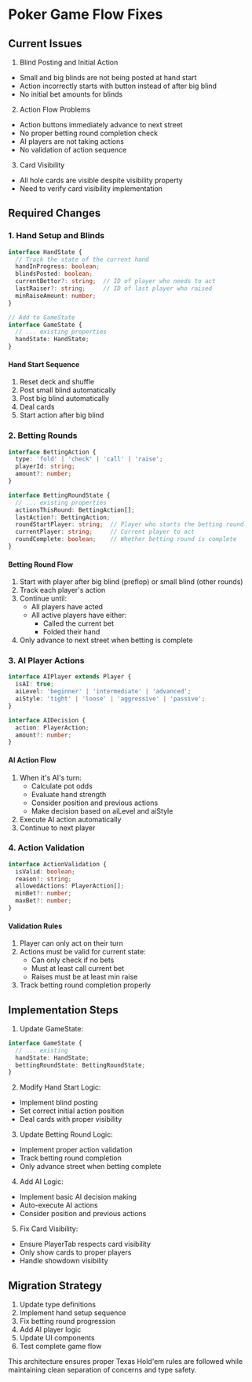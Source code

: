 # Poker Game Flow Fixes

## Current Issues

1. Blind Posting and Initial Action
- Small and big blinds are not being posted at hand start
- Action incorrectly starts with button instead of after big blind
- No initial bet amounts for blinds

2. Action Flow Problems
- Action buttons immediately advance to next street
- No proper betting round completion check
- AI players are not taking actions
- No validation of action sequence

3. Card Visibility
- All hole cards are visible despite visibility property
- Need to verify card visibility implementation

## Required Changes

### 1. Hand Setup and Blinds

```typescript
interface HandState {
  // Track the state of the current hand
  handInProgress: boolean;
  blindsPosted: boolean;
  currentBettor?: string;  // ID of player who needs to act
  lastRaiser?: string;     // ID of last player who raised
  minRaiseAmount: number;
}

// Add to GameState
interface GameState {
  // ... existing properties
  handState: HandState;
}
```

#### Hand Start Sequence
1. Reset deck and shuffle
2. Post small blind automatically
3. Post big blind automatically
4. Deal cards
5. Start action after big blind

### 2. Betting Rounds

```typescript
interface BettingAction {
  type: 'fold' | 'check' | 'call' | 'raise';
  playerId: string;
  amount?: number;
}

interface BettingRoundState {
  // ... existing properties
  actionsThisRound: BettingAction[];
  lastAction?: BettingAction;
  roundStartPlayer: string;  // Player who starts the betting round
  currentPlayer: string;     // Current player to act
  roundComplete: boolean;    // Whether betting round is complete
}
```

#### Betting Round Flow
1. Start with player after big blind (preflop) or small blind (other rounds)
2. Track each player's action
3. Continue until:
   - All players have acted
   - All active players have either:
     * Called the current bet
     * Folded their hand
4. Only advance to next street when betting is complete

### 3. AI Player Actions

```typescript
interface AIPlayer extends Player {
  isAI: true;
  aiLevel: 'beginner' | 'intermediate' | 'advanced';
  aiStyle: 'tight' | 'loose' | 'aggressive' | 'passive';
}

interface AIDecision {
  action: PlayerAction;
  amount?: number;
}
```

#### AI Action Flow
1. When it's AI's turn:
   - Calculate pot odds
   - Evaluate hand strength
   - Consider position and previous actions
   - Make decision based on aiLevel and aiStyle
2. Execute AI action automatically
3. Continue to next player

### 4. Action Validation

```typescript
interface ActionValidation {
  isValid: boolean;
  reason?: string;
  allowedActions: PlayerAction[];
  minBet?: number;
  maxBet?: number;
}
```

#### Validation Rules
1. Player can only act on their turn
2. Actions must be valid for current state:
   - Can only check if no bets
   - Must at least call current bet
   - Raises must be at least min raise
3. Track betting round completion properly

## Implementation Steps

1. Update GameState:
```typescript
interface GameState {
  // ... existing
  handState: HandState;
  bettingRoundState: BettingRoundState;
}
```

2. Modify Hand Start Logic:
- Implement blind posting
- Set correct initial action position
- Deal cards with proper visibility

3. Update Betting Round Logic:
- Implement proper action validation
- Track betting round completion
- Only advance street when betting complete

4. Add AI Logic:
- Implement basic AI decision making
- Auto-execute AI actions
- Consider position and previous actions

5. Fix Card Visibility:
- Ensure PlayerTab respects card visibility
- Only show cards to proper players
- Handle showdown visibility

## Migration Strategy

1. Update type definitions
2. Implement hand setup sequence
3. Fix betting round progression
4. Add AI player logic
5. Update UI components
6. Test complete game flow

This architecture ensures proper Texas Hold'em rules are followed while maintaining clean separation of concerns and type safety.